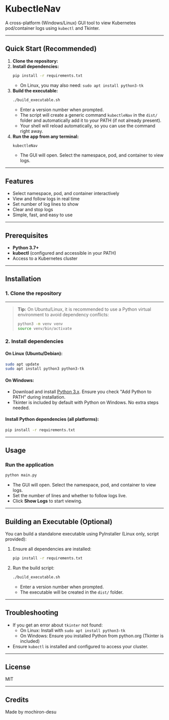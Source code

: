 # KubectleNav

A cross-platform (Windows/Linux) GUI tool to view Kubernetes pod/container logs using `kubectl` and Tkinter.

---

## Quick Start (Recommended)

1. **Clone the repository:**
2. **Install dependencies:**
   ```sh
   pip install -r requirements.txt
   ```
   - On Linux, you may also need: `sudo apt install python3-tk`
3. **Build the executable:**
   ```sh
   ./build_executable.sh
   ```
   - Enter a version number when prompted.
   - The script will create a generic command `kubectleNav` in the `dist/` folder and automatically add it to your PATH (if not already present).
   - Your shell will reload automatically, so you can use the command right away.
4. **Run the app from any terminal:**
   ```sh
   kubectleNav
   ```
   - The GUI will open. Select the namespace, pod, and container to view logs.

---

## Features
- Select namespace, pod, and container interactively
- View and follow logs in real time
- Set number of log lines to show
- Clear and stop logs
- Simple, fast, and easy to use

---

## Prerequisites
- **Python 3.7+**
- **kubectl** (configured and accessible in your PATH)
- Access to a Kubernetes cluster

---

## Installation

### 1. Clone the repository

---

> **Tip:** On Ubuntu/Linux, it is recommended to use a Python virtual environment to avoid dependency conflicts:
> ```sh
> python3 -m venv venv
> source venv/bin/activate
> ```

### 2. Install dependencies

#### On **Linux** (Ubuntu/Debian):
```sh
sudo apt update
sudo apt install python3 python3-tk
```

#### On **Windows**:
- Download and install [Python 3.x](https://www.python.org/downloads/). Ensure you check "Add Python to PATH" during installation.
- Tkinter is included by default with Python on Windows. No extra steps needed.

#### Install Python dependencies (all platforms):
```sh
pip install -r requirements.txt
```

---

## Usage

### Run the application
```sh
python main.py
```

- The GUI will open. Select the namespace, pod, and container to view logs.
- Set the number of lines and whether to follow logs live.
- Click **Show Logs** to start viewing.

---

## Building an Executable (Optional)

You can build a standalone executable using PyInstaller (Linux only, script provided):

1. Ensure all dependencies are installed:
   ```sh
   pip install -r requirements.txt
   ```
2. Run the build script:
   ```sh
   ./build_executable.sh
   ```
   - Enter a version number when prompted.
   - The executable will be created in the `dist/` folder.

---

## Troubleshooting
- If you get an error about `tkinter` not found:
  - On Linux: Install with `sudo apt install python3-tk`
  - On Windows: Ensure you installed Python from python.org (Tkinter is included)
- Ensure `kubectl` is installed and configured to access your cluster.

---

## License
MIT

---

## Credits
Made by mochiron-desu 